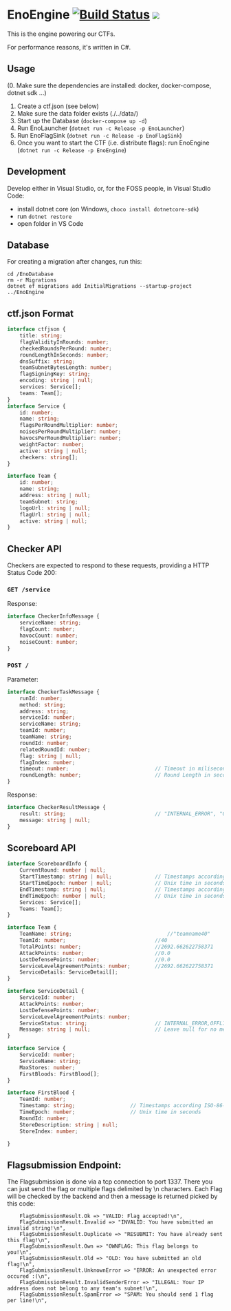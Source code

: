 # EnoEngine [![Build Status](https://dev.azure.com/ENOFLAG/ENOWARS/_apis/build/status/enowars.EnoEngine?branchName=master)](https://dev.azure.com/ENOFLAG/ENOWARS/_build) ![](https://tokei.rs/b1/github/enowars/EnoEngine)

This is the engine powering our CTFs.

For performance reasons, it's written in C#.

## Usage
(0. Make sure the dependencies are installed: docker, docker-compose, dotnet sdk ...)
1. Create a ctf.json (see below)
2. Make sure the data folder exists (./../data/)
3. Start up the Database (`docker-compose up -d`)
4. Run EnoLauncher (`dotnet run -c Release -p EnoLauncher`)
5. Run EnoFlagSink (`dotnet run -c Release -p EnoFlagSink`)
6. Once you want to start the CTF (i.e. distribute flags): run EnoEngine (`dotnet run -c Release -p EnoEngine`)

## Development

Develop either in Visual Studio, or, for the FOSS people, in Visual Studio Code:

- install dotnet core (on Windows, `choco install dotnetcore-sdk`)
- run `dotnet restore`
- open folder in VS Code

## Database
For creating a migration after changes, run this:
```
cd /EnoDatabase
rm -r Migrations
dotnet ef migrations add InitialMigrations --startup-project ../EnoEngine
```
## ctf.json Format
```ts
interface ctfjson {
    title: string;
    flagValidityInRounds: number;
    checkedRoundsPerRound: number;
    roundLengthInSeconds: number;
    dnsSuffix: string;
    teamSubnetBytesLength: number;
    flagSigningKey: string;
    encoding: string | null;
    services: Service[];
    teams: Team[];
}
interface Service {
    id: number;
    name: string;
    flagsPerRoundMultiplier: number;
    noisesPerRoundMultiplier: number;
    havocsPerRoundMultiplier: number;
    weightFactor: number;
    active: string | null;
    checkers: string[];
}

interface Team {
    id: number;
    name: string;
    address: string | null;
    teamSubnet: string;
    logoUrl: string | null;
    flagUrl: string | null;
    active: string | null;
}
```

## Checker API

Checkers are expected to respond to these requests, providing a HTTP Status Code 200:

### `GET /service`
Response:
```ts
interface CheckerInfoMessage {
    serviceName: string;
    flagCount: number;
    havocCount: number;
    noiseCount: number;
}
```

### `POST /`
Parameter:
```ts
interface CheckerTaskMessage {
    runId: number;
    method: string;
    address: string;
    serviceId: number;
    serviceName: string;
    teamId: number;
    teamName: string;
    roundId: number;
    relatedRoundId: number;
    flag: string | null;
    flagIndex: number;
    timeout: number;                            // Timeout in miliseconds
    roundLength: number;                        // Round Length in seconds
}
```
Response:
```ts
interface CheckerResultMessage {
    result: string;                             // "INTERNAL_ERROR", "OK", MUMBLE", or "OFFLINE"
    message: string | null;
}
```

## Scoreboard API
```ts
interface ScoreboardInfo {
    CurrentRound: number | null;
    StartTimestamp: string | null;              // Timestamps according ISO-86-01 ("yyyy-MM-ddTHH:mm:ss.fffZ")
    StartTimeEpoch: number | null;              // Unix time in seconds
    EndTimestamp: string | null;                // Timestamps according ISO-86-01 ("yyyy-MM-ddTHH:mm:ss.fffZ")
    EndTimeEpoch: number | null;                // Unix time in seconds
    Services: Service[];
    Teams: Team[];
}

interface Team {
    TeamName: string;                               //"teamname40"
    TeamId: number;                             //40
    TotalPoints: number;                        //2692.662622758371
    AttackPoints: number;                       //0.0
    LostDefensePoints: number;                  //0.0
    ServiceLevelAgreementPoints: number;        //2692.662622758371
    ServiceDetails: ServiceDetail[];
}

interface ServiceDetail {
    ServiceId: number;
    AttackPoints: number;
    LostDefensePoints: number;
    ServiceLevelAgreementPoints: number;
    ServiceStatus: string;                      // INTERNAL_ERROR,OFFLINE,MUMBLE,RECOVERING,OK,INACTIVE
    Message: string | null;                     // Leave null for no message, otherwise the message is displayed
}

interface Service {
    ServiceId: number;
    ServiceName: string;
    MaxStores: number;
    FirstBloods: FirstBlood[];
}

interface FirstBlood {
    TeamId: number;
    Timestamp: string;                  // Timestamps according ISO-86-01 ("yyyy-MM-ddTHH:mm:ss.fffZ")
    TimeEpoch: number;                  // Unix time in seconds
    RoundId: number;
    StoreDescription: string | null;
    StoreIndex: number;

}
```
## Flagsubmission Endpoint:
The Flagsubmission is done via a tcp connection to port 1337. There you can just send the flag or multiple flags delimited by \n characters. Each Flag will be checked by the backend and then a message is returned picked by this code:
```
    FlagSubmissionResult.Ok => "VALID: Flag accepted!\n",
    FlagSubmissionResult.Invalid => "INVALID: You have submitted an invalid string!\n",
    FlagSubmissionResult.Duplicate => "RESUBMIT: You have already sent this flag!\n",
    FlagSubmissionResult.Own => "OWNFLAG: This flag belongs to you!\n",
    FlagSubmissionResult.Old => "OLD: You have submitted an old flag!\n",
    FlagSubmissionResult.UnknownError => "ERROR: An unexpected error occured :(\n",
    FlagSubmissionResult.InvalidSenderError => "ILLEGAL: Your IP address does not belong to any team's subnet!\n",
    FlagSubmissionResult.SpamError => "SPAM: You should send 1 flag per line!\n",
```
